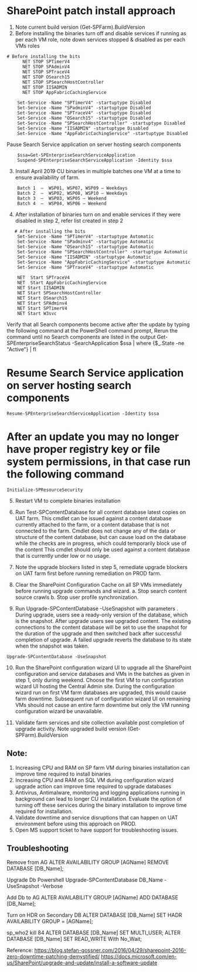 # SharePoint patch install approach

1.    Note current build version (Get-SPFarm).BuildVersion
2.    Before installing the binaries turn off and disable services if running as per each VM role, note down services stopped
& disabled as per each VMs roles

```
# Before installing the bits
      NET STOP SPTimerV4
      NET STOP SPAdminV4
      NET STOP SPTraceV4
      NET STOP OSearch15  
      NET STOP SPSearchHostController
      NET STOP IISADMIN
      NET STOP AppFabricCachingService
    
    Set-Service -Name "SPTimerV4" -startuptype Disabled 
    Set-Service -Name "SPadminV4" -startuptype Disabled
    Set-Service -Name "SPTraceV4" -startuptype Disabled 
    Set-Service -Name "OSearch15" -startuptype Disabled 
    Set-Service -Name "SPSearchHostController" -startuptype Disabled 
    Set-Service -Name "IISADMIN" -startuptype Disabled 
    Set-Service -Name "AppFabricCachingService" -startuptype Disabled 
```
Pause Search Service application on server hosting search components 
```
    $ssa=Get-SPEnterpriseSearchServiceApplication 
    Suspend-SPEnterpriseSearchServiceApplication -Identity $ssa
```
3. Install April 2019 CU  binaries in multiple batches one VM at a time to ensure availability of farm.
```
    Batch 1  –  WSP01, WSP07, WSP09 – Weekdays
    Batch 2  –  WSP02, WSP08, WSP10 – Weekdays
    Batch 3  –  WSP03, WSP05 – Weekend
    Batch 4  –  WSP04, WSP06 – Weekend
 ```

4.	After installation of binaries turn on and enable services if they were disabled in step 2, refer list created in step 2

```
   # After installing the bits
    Set-Service -Name "SPTimerV4" -startuptype Automatic
    Set-Service -Name "SPadminv4" -startuptype Automatic 
    Set-Service -Name "OSearch15" -startuptype Automatic
    Set-Service -Name "SPSearchHostController" -startuptype Automatic
    Set-Service -Name "IISADMIN" -startuptype Automatic
    Set-Service -Name "AppFabricCachingService" -startuptype Automatic
    Set-Service -Name "SPTraceV4" -startuptype Automatic

    NET  Start SPTraceV4
    NET  Start AppFabricCachingService
    NET Start IISADMIN 
    NET Start SPSearchHostController
    NET Start OSearch15 
    NET Start SPAdminv4
    NET Start SPTimerV4
    NET Start W3svc
```
Verify that all Search components become active after the update by typing the following command at the PowerShell command prompt, Rerun the command until no Search components are listed in the output
Get-SPEnterpriseSearchStatus -SearchApplication $ssa | where {$_.State -ne "Active"} | fl

# Resume Search Service application on server hosting search components
```
Resume-SPEnterpriseSearchServiceApplication -Identity $ssa
```

# After an update you may no longer have proper registry key or file system permissions, in that case run the following command
```
Initialize-SPResourceSecurity
```

5.	Restart VM to complete binaries installation

6.	Run Test-SPContentDatabase for all content database latest copies on UAT farm. This cmdlet can be issued against a content database currently attached to the farm, or a content database that is not connected to the farm. Cmdlet does not change any of the data or structure of the content database, but can cause load on the database while the checks are in progress, which could temporarily block use of the content This cmdlet should only be used against a content database that is currently under low or no usage. 

7.	Note the upgrade blockers listed in step 5, remediate upgrade blockers on UAT farm first before running remediation on PROD farm.

8.	Clear the SharePoint Configuration Cache on all SP VMs immediately before running upgrade commands and wizard. 
    a.	Stop  search content source crawls 
    b.	Stop user profile synchronization.

9.	Run Upgrade-SPContentDatabase -UseSnapshot  with parameters . During upgrade, users see a ready-only version of the database, which is the snapshot. After upgrade users see upgraded content. The existing connections to the content database will be set to use the snapshot for the duration of the upgrade and then switched back after successful completion of upgrade. A failed upgrade reverts the database to its state when the snapshot was taken.
```
Upgrade-SPContentDatabase -UseSnapshot 
```

10.	Run the SharePoint configuration wizard UI to upgrade all the SharePoint configuration and service databases and VMs in the batches as given in step 1, only during weekend. Choose the first VM to run configuration wizard UI hosting the Central Admin site. During the configuration wizard run on first VM farm databases are upgraded, this would cause farm downtime. Subsequent run of configuration wizard UI on remaining VMs should not cause an entire farm downtime but only the VM running configuration wizard be unavailable.

11.	Validate farm services and site collection available post completion of upgrade activity. Note upgraded build version (Get-SPFarm).BuildVersion


## Note:  
1.	Increasing CPU and RAM on SP farm VM during binaries installation can improve time required to install binaries
2.	Increasing CPU and RAM on SQL VM during configuration wizard upgrade action can improve time required to upgrade databases
3.	Antivirus, Antimalware, monitoring and logging applications running in background can lead to longer CU installation. Evaluate the option of turning off these services during the binary installation to improve time required for installation. 
4.	Validate downtime and service disruptions that can happen on UAT environment before using this approach on PROD.
5.	Open MS support ticket to have support for troubleshooting issues.

## Troubleshooting

Remove from AG
ALTER AVAILABILITY GROUP [AGName] REMOVE DATABASE [DB_Name];

Upgrade Db Powershell
Upgrade-SPContentDatabase DB_Name -UseSnapshot -Verbose

Add Db to AG
ALTER AVAILABILITY GROUP [AGName] ADD DATABASE [DB_Name];

Turn on HDR on Secondary DB
ALTER DATABASE [DB_Name] SET HADR AVAILABILITY GROUP = [AGName];

sp_who2
kill 84
ALTER DATABASE [DB_Name] SET MULTI_USER;
ALTER DATABASE [DB_Name] SET READ_WRITE With No_Wait;

Reference:
https://blog.stefan-gossner.com/2016/04/29/sharepoint-2016-zero-downtime-patching-demystified/
https://docs.microsoft.com/en-us/SharePoint/upgrade-and-update/install-a-software-update

